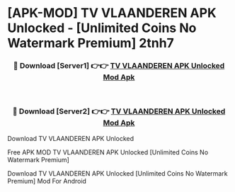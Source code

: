 # [APK-MOD] TV VLAANDEREN APK Unlocked - [Unlimited Coins No Watermark Premium] 2tnh7



<div align="center">
<h3>🔴 Download [Server1] 👉👉 <a href="https://momento.my/?title=TV_VLAANDEREN_APK_Unlocked">TV VLAANDEREN APK Unlocked Mod Apk</a></h3><br>

<h3>🔴 Download [Server2] 👉👉 <a href="https://momento.my/?title=TV_VLAANDEREN_APK_Unlocked">TV VLAANDEREN APK Unlocked Mod Apk</a></h3>
</div>



Download TV VLAANDEREN APK Unlocked 

Free APK MOD TV VLAANDEREN APK Unlocked [Unlimited Coins No Watermark Premium]

Download TV VLAANDEREN APK Unlocked [Unlimited Coins No Watermark Premium] Mod For Android
